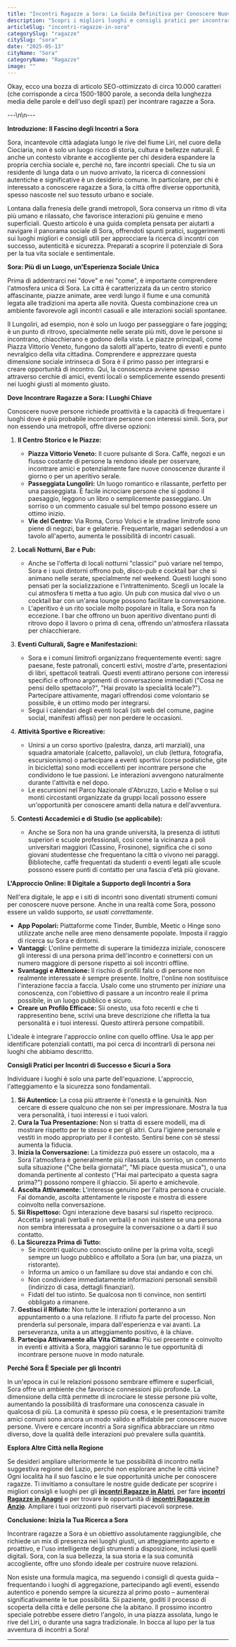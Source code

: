 ```yaml
---
title: "Incontri Ragazze a Sora: La Guida Definitiva per Conoscere Nuove Persone nella Città del Liri"
description: "Scopri i migliori luoghi e consigli pratici per incontrare ragazze a Sora. Dalle piazze storiche ai locali alla moda, esplora tutte le possibilità per conoscere nuove persone nella suggestiva città del Lazio."
articleSlug: "incontri-ragazze-in-sora" 
categorySlug: "ragazze"
citySlug: "sora"
date: "2025-05-13"
cityName: "Sora"
categoryName: "Ragazze"
image: ""
---
```


Okay, ecco una bozza di articolo SEO-ottimizzato di circa 10.000 caratteri (che corrisponde a circa 1500-1800 parole, a seconda della lunghezza media delle parole e dell'uso degli spazi) per incontrare ragazze a Sora.

---\n\n---

**Introduzione: Il Fascino degli Incontri a Sora**

Sora, incantevole città adagiata lungo le rive del fiume Liri, nel cuore della Ciociaria, non è solo un luogo ricco di storia, cultura e bellezze naturali. È anche un contesto vibrante e accogliente per chi desidera espandere la propria cerchia sociale e, perché no, fare incontri speciali. Che tu sia un residente di lunga data o un nuovo arrivato, la ricerca di connessioni autentiche e significative è un desiderio comune. In particolare, per chi è interessato a conoscere ragazze a Sora, la città offre diverse opportunità, spesso nascoste nel suo tessuto urbano e sociale.

Lontana dalla frenesia delle grandi metropoli, Sora conserva un ritmo di vita più umano e rilassato, che favorisce interazioni più genuine e meno superficiali. Questo articolo è una guida completa pensata per aiutarti a navigare il panorama sociale di Sora, offrendoti spunti pratici, suggerimenti sui luoghi migliori e consigli utili per approcciare la ricerca di incontri con successo, autenticità e sicurezza. Preparati a scoprire il potenziale di Sora per la tua vita sociale e sentimentale.

**Sora: Più di un Luogo, un'Esperienza Sociale Unica**

Prima di addentrarci nei "dove" e nei "come", è importante comprendere l'atmosfera unica di Sora. La città è caratterizzata da un centro storico affascinante, piazze animate, aree verdi lungo il fiume e una comunità legata alle tradizioni ma aperta alle novità. Questa combinazione crea un ambiente favorevole agli incontri casuali e alle interazioni sociali spontanee.

Il Lungoliri, ad esempio, non è solo un luogo per passeggiare o fare jogging; è un punto di ritrovo, specialmente nelle serate più miti, dove le persone si incontrano, chiacchierano e godono della vista. Le piazze principali, come Piazza Vittorio Veneto, fungono da salotti all'aperto, teatro di eventi e punto nevralgico della vita cittadina. Comprendere e apprezzare questa dimensione sociale intrinseca di Sora è il primo passo per integrarsi e creare opportunità di incontro. Qui, la conoscenza avviene spesso attraverso cerchie di amici, eventi locali o semplicemente essendo presenti nei luoghi giusti al momento giusto.

**Dove Incontrare Ragazze a Sora: I Luoghi Chiave**

Conoscere nuove persone richiede proattività e la capacità di frequentare i luoghi dove è più probabile incontrare persone con interessi simili. Sora, pur non essendo una metropoli, offre diverse opzioni:

1.  **Il Centro Storico e le Piazze:**
    *   **Piazza Vittorio Veneto:** Il cuore pulsante di Sora. Caffè, negozi e un flusso costante di persone la rendono ideale per osservare, incontrare amici e potenzialmente fare nuove conoscenze durante il giorno o per un aperitivo serale.
    *   **Passeggiata Lungoliri:** Un luogo romantico e rilassante, perfetto per una passeggiata. È facile incrociare persone che si godono il paesaggio, leggono un libro o semplicemente passeggiano. Un sorriso o un commento casuale sul bel tempo possono essere un ottimo inizio.
    *   **Vie del Centro:** Via Roma, Corso Volsci e le stradine limitrofe sono piene di negozi, bar e gelaterie. Frequentarle, magari sedendosi a un tavolo all'aperto, aumenta le possibilità di incontri casuali.

2.  **Locali Notturni, Bar e Pub:**
    *   Anche se l'offerta di locali notturni "classici" può variare nel tempo, Sora e i suoi dintorni offrono pub, disco-pub e cocktail bar che si animano nelle serate, specialmente nel weekend. Questi luoghi sono pensati per la socializzazione e l'intrattenimento. Scegli un locale la cui atmosfera ti metta a tuo agio. Un pub con musica dal vivo o un cocktail bar con un'area lounge possono facilitare la conversazione.
    *   L'aperitivo è un rito sociale molto popolare in Italia, e Sora non fa eccezione. I bar che offrono un buon aperitivo diventano punti di ritrovo dopo il lavoro o prima di cena, offrendo un'atmosfera rilassata per chiacchierare.

3.  **Eventi Culturali, Sagre e Manifestazioni:**
    *   Sora e i comuni limitrofi organizzano frequentemente eventi: sagre paesane, feste patronali, concerti estivi, mostre d'arte, presentazioni di libri, spettacoli teatrali. Questi eventi attirano persone con interessi specifici e offrono argomenti di conversazione immediati ("Cosa ne pensi dello spettacolo?", "Hai provato la specialità locale?"). Partecipare attivamente, magari offrendosi come volontario se possibile, è un ottimo modo per integrarsi.
    *   Segui i calendari degli eventi locali (siti web del comune, pagine social, manifesti affissi) per non perdere le occasioni.

4.  **Attività Sportive e Ricreative:**
    *   Unirsi a un corso sportivo (palestra, danza, arti marziali), una squadra amatoriale (calcetto, pallavolo), un club (lettura, fotografia, escursionismo) o partecipare a eventi sportivi (corse podistiche, gite in bicicletta) sono modi eccellenti per incontrare persone che condividono le tue passioni. Le interazioni avvengono naturalmente durante l'attività e nel dopo.
    *   Le escursioni nel Parco Nazionale d'Abruzzo, Lazio e Molise o sui monti circostanti organizzate da gruppi locali possono essere un'opportunità per conoscere amanti della natura e dell'avventura.

5.  **Contesti Accademici e di Studio (se applicabile):**
    *   Anche se Sora non ha una grande università, la presenza di istituti superiori e scuole professionali, così come la vicinanza a poli universitari maggiori (Cassino, Frosinone), significa che ci sono giovani studentesse che frequentano la città o vivono nei paraggi. Biblioteche, caffè frequentati da studenti o eventi legati alle scuole possono essere punti di contatto per una fascia d'età più giovane.

**L'Approccio Online: Il Digitale a Supporto degli Incontri a Sora**

Nell'era digitale, le app e i siti di incontri sono diventati strumenti comuni per conoscere nuove persone. Anche in una realtà come Sora, possono essere un valido supporto, *se usati correttamente*.

*   **App Popolari:** Piattaforme come Tinder, Bumble, Meetic o Hinge sono utilizzate anche nelle aree meno densamente popolate. Imposta il raggio di ricerca su Sora e dintorni.
*   **Vantaggi:** L'online permette di superare la timidezza iniziale, conoscere gli interessi di una persona prima dell'incontro e connettersi con un numero maggiore di persone rispetto ai soli incontri offline.
*   **Svantaggi e Attenzione:** Il rischio di profili falsi o di persone non realmente interessate è sempre presente. Inoltre, l'online non sostituisce l'interazione faccia a faccia. Usalo come uno strumento per *iniziare* una conoscenza, con l'obiettivo di passare a un incontro reale il prima possibile, in un luogo pubblico e sicuro.
*   **Creare un Profilo Efficace:** Sii onesto, usa foto recenti e che ti rappresentino bene, scrivi una breve descrizione che rifletta la tua personalità e i tuoi interessi. Questo attirerà persone compatibili.

L'ideale è integrare l'approccio online con quello offline. Usa le app per identificare potenziali contatti, ma poi cerca di incontrarli di persona nei luoghi che abbiamo descritto.

**Consigli Pratici per Incontri di Successo e Sicuri a Sora**

Individuare i luoghi è solo una parte dell'equazione. L'approccio, l'atteggiamento e la sicurezza sono fondamentali.

1.  **Sii Autentico:** La cosa più attraente è l'onestà e la genuinità. Non cercare di essere qualcuno che non sei per impressionare. Mostra la tua vera personalità, i tuoi interessi e i tuoi valori.
2.  **Cura la Tua Presentazione:** Non si tratta di essere modelli, ma di mostrare rispetto per te stesso e per gli altri. Cura l'igiene personale e vestiti in modo appropriato per il contesto. Sentirsi bene con sé stessi aumenta la fiducia.
3.  **Inizia la Conversazione:** La timidezza può essere un ostacolo, ma a Sora l'atmosfera è generalmente più rilassata. Un sorriso, un commento sulla situazione ("Che bella giornata!", "Mi piace questa musica"), o una domanda pertinente al contesto ("Hai mai partecipato a questa sagra prima?") possono rompere il ghiaccio. Sii aperto e amichevole.
4.  **Ascolta Attivamente:** L'interesse genuino per l'altra persona è cruciale. Fai domande, ascolta attentamente le risposte e mostra di essere coinvolto nella conversazione.
5.  **Sii Rispettoso:** Ogni interazione deve basarsi sul rispetto reciproco. Accetta i segnali (verbali e non verbali) e non insistere se una persona non sembra interessata a proseguire la conversazione o a darti il suo contatto.
6.  **La Sicurezza Prima di Tutto:**
    *   Se incontri qualcuno conosciuto online per la prima volta, scegli sempre un luogo pubblico e affollato a Sora (un bar, una piazza, un ristorante).
    *   Informa un amico o un familiare su dove stai andando e con chi.
    *   Non condividere immediatamente informazioni personali sensibili (indirizzo di casa, dettagli finanziari).
    *   Fidati del tuo istinto. Se qualcosa non ti convince, non sentirti obbligato a rimanere.
7.  **Gestisci il Rifiuto:** Non tutte le interazioni porteranno a un appuntamento o a una relazione. Il rifiuto fa parte del processo. Non prenderla sul personale, impara dall'esperienza e vai avanti. La perseveranza, unita a un atteggiamento positivo, è la chiave.
8.  **Partecipa Attivamente alla Vita Cittadina:** Più sei presente e coinvolto in eventi e attività a Sora, maggiori saranno le tue opportunità di incontrare persone nuove in modo naturale.

**Perché Sora È Speciale per gli Incontri**

In un'epoca in cui le relazioni possono sembrare effimere e superficiali, Sora offre un ambiente che favorisce connessioni più profonde. La dimensione della città permette di incrociare le stesse persone più volte, aumentando la possibilità di trasformare una conoscenza casuale in qualcosa di più. La comunità è spesso più coesa, e le presentazioni tramite amici comuni sono ancora un modo valido e affidabile per conoscere nuove persone. Vivere e cercare incontri a Sora significa abbracciare un ritmo diverso, dove la qualità delle interazioni può prevalere sulla quantità.

**Esplora Altre Città nella Regione**

Se desideri ampliare ulteriormente le tue possibilità di incontro nella suggestiva regione del Lazio, perché non esplorare anche le città vicine? Ogni località ha il suo fascino e le sue opportunità uniche per conoscere ragazze. Ti invitiamo a consultare le nostre guide dedicate per scoprire i migliori consigli e luoghi per gli **[incontri Ragazze in Alatri](/alatri/ragazze/incontri-ragazze-in-alatri)**, per fare **[incontri Ragazze in Anagni](/anagni/ragazze/incontri-ragazze-in-anagni)** e per trovare le opportunità di **[incontri Ragazze in Anzio](/anzio/ragazze/incontri-ragazze-in-anzio)**. Ampliare i tuoi orizzonti può riservarti piacevoli sorprese.

**Conclusione: Inizia la Tua Ricerca a Sora**

Incontrare ragazze a Sora è un obiettivo assolutamente raggiungibile, che richiede un mix di presenza nei luoghi giusti, un atteggiamento aperto e proattivo, e l'uso intelligente degli strumenti a disposizione, inclusi quelli digitali. Sora, con la sua bellezza, la sua storia e la sua comunità accogliente, offre uno sfondo ideale per costruire nuove relazioni.

Non esiste una formula magica, ma seguendo i consigli di questa guida – frequentando i luoghi di aggregazione, partecipando agli eventi, essendo autentico e ponendo sempre la sicurezza al primo posto – aumenterai significativamente le tue possibilità. Sii paziente, goditi il processo di scoperta della città e delle persone che la abitano. Il prossimo incontro speciale potrebbe essere dietro l'angolo, in una piazza assolata, lungo le rive del Liri, o durante una sagra tradizionale. In bocca al lupo per la tua avventura di incontri a Sora!

---
